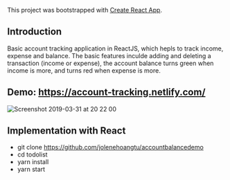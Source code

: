 This project was bootstrapped with [Create React App](https://github.com/facebook/create-react-app).
## Introduction
Basic account tracking application in ReactJS, which hepls to track income, expense and balance. The basic features inculde adding and deleting a transaction (income or expense), the account balance turns green when income is more, and turns red when expense is more. 

## Demo: https://account-tracking.netlify.com/

![Screenshot 2019-03-31 at 20 22 00](https://user-images.githubusercontent.com/39855605/55292427-9eecfb00-53f3-11e9-9382-e3d5133ada97.png)


## Implementation with React
* git clone https://github.com/jolenehoangtu/accountbalancedemo
* cd todolist
* yarn install
* yarn start


